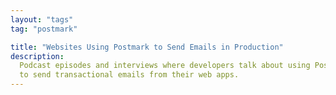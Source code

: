 ```yaml
---
layout: "tags"
tag: "postmark"

title: "Websites Using Postmark to Send Emails in Production"
description:
  Podcast episodes and interviews where developers talk about using Postmark 
  to send transactional emails from their web apps.
---
```

